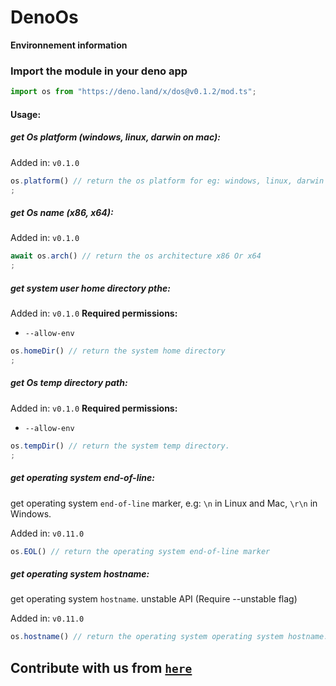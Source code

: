 # DenoOs

**Environnement information**

### Import the module in your deno app

```js
import os from "https://deno.land/x/dos@v0.1.2/mod.ts";
```

#### Usage:

##### get Os platform (windows, linux, darwin on mac):

Added in: `v0.1.0`

```js
os.platform() // return the os platform for eg: windows, linux, darwin on mac ..
;
```

##### get Os name (x86, x64):

Added in: `v0.1.0`

```js
await os.arch() // return the os architecture x86 Or x64
;
```

##### get system user home directory pthe:

Added in: `v0.1.0` **Required permissions:**

- `--allow-env`

```js
os.homeDir() // return the system home directory
;
```

##### get Os temp directory path:

Added in: `v0.1.0` **Required permissions:**

- `--allow-env`

```js
os.tempDir() // return the system temp directory.
;
```

##### get operating system end-of-line:
get operating system `end-of-line` marker, e.g: `\n` in Linux and Mac, `\r\n` in Windows.

Added in: `v0.11.0` 
```js
os.EOL() // return the operating system end-of-line marker
```

##### get operating system hostname:
get operating system `hostname`. unstable API (Require --unstable flag)

Added in: `v0.11.0` 
```js
os.hostname() // return the operating system operating system hostname.
```
## Contribute with us from [`here`](https://github.com/moncefplastin07/deno-os)

